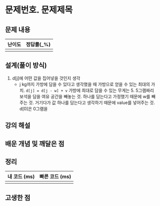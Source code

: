 # 문제번호. 문제제목

## 문제 내용


| 난이도 | 정답률(\_%) |
| :----: | :---------: |
|        |             |

## 설계(풀이 방식)
1. d[j]에 어떤 값을 집어넣을 것인지 생각
    - j kg까지 가방에 담을 수 있다고 생각했을 때 가방으로 얻을 수 있는 최대의 가치.
    `d[j] = d[j - w] + v`
    가방에 최대로 담을 수 있는 무게는 5. 5그램짜리 보석을 담을 여유 공간을 빼놓는 것. 하나를 담는다고 가정했기 때문에 w를 빼주는 것. 거기다가 값 하나를 담는다고 생각하기 때문에 value를 넣어주는 것.  d[0]은 0그램을


## 강의 해설

## 배운 개념 및 깨달은 점

## 정리

| 내 코드 (ms) | 빠른 코드 (ms) |
| :----------: | :------------: |
|              |                |

## 고생한 점
